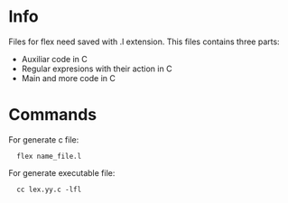 # Info
Files for flex need saved with .l extension. This files contains three parts:
- Auxiliar code in C
- Regular expresions with their action in C
- Main and more code in C
# Commands
For generate c file:
```
  flex name_file.l
```
For generate executable file: 
```
  cc lex.yy.c -lfl
```
